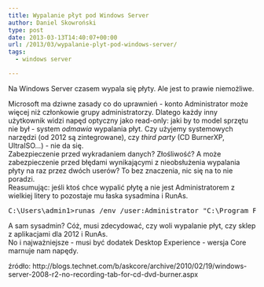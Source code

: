 ```yaml
---
title: Wypalanie płyt pod Windows Server
author: Daniel Skowroński
type: post
date: 2013-03-13T14:40:07+00:00
url: /2013/03/wypalanie-plyt-pod-windows-server/
tags:
  - windows server

---
```

Na Windows Server czasem wypala się płyty. Ale jest to prawie niemożliwe.  
<!--break-->

  
Microsoft ma dziwne zasady co do uprawnień - konto Administrator może więcej niż członkowie grupy administratorzy. Dlatego każdy inny użytkownik widzi napęd optyczny jako read-only: jaki by to model sprzętu nie był - system _odmawia_ wypalania płyt. Czy użyjemy systemowych narzędzi (od 2012 są zintegrowane), czy _third party_ (CD BurnerXP, UltraISO...) - nie da się.  
Zabezpieczenie przed wykradaniem danych? Złośliwość? A może zabezpieczenie przed błędami wynikającymi z nieobsłużenia wypalania płyty na raz przez dwóch userów? To bez znaczenia, nic się na to nie poradzi.  
Reasumując: jeśli ktoś chce wypalić płytę a nie jest Administratorem z wielkiej litery to pozostaje mu łaska sysadmina i RunAs.

<pre class="EnlighterJSRAWbash">C:\Users\admin1>runas /env /user:Administrator "C:\Program Files (x86)\UltraISO\UltraISO.exe"
</pre>

A sam sysadmin? Cóż, musi zdecydować, czy woli wypalanie płyt, czy sklep z aplikacjami dla 2012 i RunAs.  
No i najważniejsze - musi być dodatek Desktop Experience - wersja Core marnuje nam napędy.

<div id="zrodlo">
  źródło: http://blogs.technet.com/b/askcore/archive/2010/02/19/windows-server-2008-r2-no-recording-tab-for-cd-dvd-burner.aspx
</div>